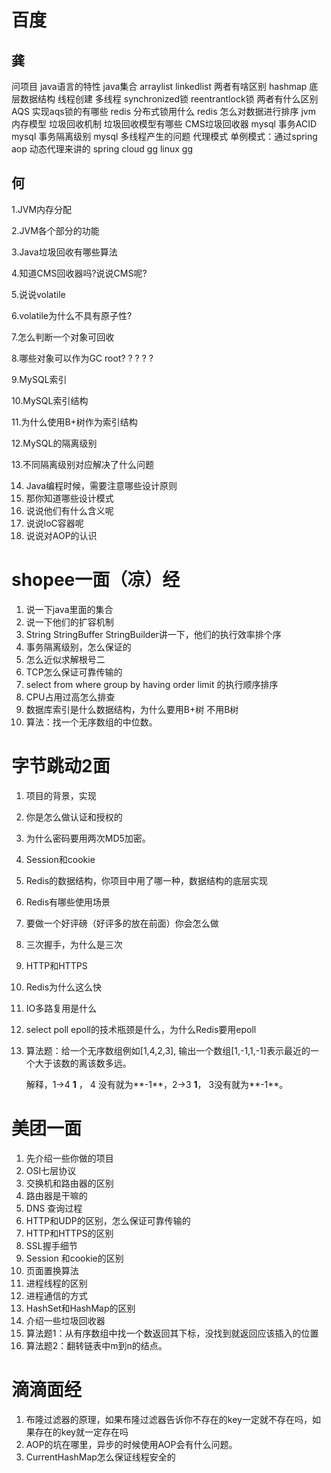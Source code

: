 # 百度

## 龚

问项目
java语言的特性
java集合 arraylist linkedlist
两者有啥区别
hashmap 底层数据结构
线程创建
多线程
synchronized锁
reentrantlock锁
两者有什么区别
AQS
实现aqs锁的有哪些
redis 分布式锁用什么
redis 怎么对数据进行排序
jvm 内存模型
垃圾回收机制
垃圾回收模型有哪些
CMS垃圾回收器
mysql 事务ACID
mysql 事务隔离级别
mysql 多线程产生的问题
代理模式
单例模式：通过spring aop 动态代理来讲的
spring cloud  gg
linux   gg

## 何

1.JVM内存分配

2.JVM各个部分的功能

3.Java垃圾回收有哪些算法

4.知道CMS回收器吗?说说CMS呢?

5.说说volatile

6.volatile为什么不具有原子性?

7.怎么判断一个对象可回收

8.哪些对象可以作为GC root? ? ? ? ?

9.MySQL索引

10.MySQL索引结构

11.为什么使用B+树作为索引结构

12.MySQL的隔离级别

13.不同隔离级别对应解决了什么问题

14. Java编程时候，需要注意哪些设计原则
15. 那你知道哪些设计模式
16. 说说他们有什么含义呢
17. 说说loC容器呢
18. 说说对AOP的认识



# shopee一面（凉）经

1. 说一下java里面的集合
2. 说一下他们的扩容机制
3. String StringBuffer StringBuilder讲一下，他们的执行效率排个序
4. 事务隔离级别，怎么保证的
5. 怎么近似求解根号二
6. TCP怎么保证可靠传输的
7. select from where group by having order limit 的执行顺序排序
8. CPU占用过高怎么排查
9. 数据库索引是什么数据结构，为什么要用B+树 不用B树
10. 算法：找一个无序数组的中位数。



# 字节跳动2面

1. 项目的背景，实现

2. 你是怎么做认证和授权的

3. 为什么密码要用两次MD5加密。

4. Session和cookie

5. Redis的数据结构，你项目中用了哪一种，数据结构的底层实现

6. Redis有哪些使用场景

7. 要做一个好评磅（好评多的放在前面）你会怎么做

8. 三次握手，为什么是三次

9. HTTP和HTTPS

10. Redis为什么这么快

11. IO多路复用是什么

12. select poll epoll的技术瓶颈是什么，为什么Redis要用epoll

13. 算法题：给一个无序数组例如[1,4,2,3], 输出一个数组[1,-1,1,-1]表示最近的一个大于该数的离该数多远。

	解释，1->4  **1** ，  4 没有就为**-1**，2->3  **1**，  3没有就为**-1**。



# 美团一面

1. 先介绍一些你做的项目
2. OSI七层协议
3. 交换机和路由器的区别
4. 路由器是干嘛的
5. DNS 查询过程
6. HTTP和UDP的区别，怎么保证可靠传输的
7. HTTP和HTTPS的区别
8. SSL握手细节
9. Session 和cookie的区别
10. 页面置换算法
11. 进程线程的区别
12. 进程通信的方式
13. HashSet和HashMap的区别
14. 介绍一些垃圾回收器
15. 算法题1：从有序数组中找一个数返回其下标，没找到就返回应该插入的位置
16. 算法题2：翻转链表中m到n的结点。



# 滴滴面经

1. 布隆过滤器的原理，如果布隆过滤器告诉你不存在的key一定就不存在吗，如果存在的key就一定存在吗
2. AOP的坑在哪里，异步的时候使用AOP会有什么问题。
3. CurrentHashMap怎么保证线程安全的

